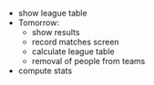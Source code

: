 - show league table
- Tomorrow:
	- show results 
	- record matches screen
	- calculate league table
	- removal of people from teams
- compute stats